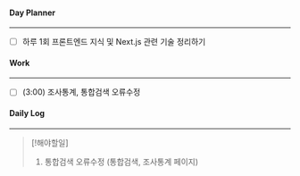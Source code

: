 
#### Day Planner
---
- [ ] 하루 1회 프론트엔드 지식 및 Next.js 관련 기술 정리하기


#### Work
---
- [ ] (3:00) 조사통계, 통합검색 오류수정 


#### Daily Log
---
> [!해야할일]
> 1. 통합검색 오류수정 (통합검색, 조사통계 페이지)



